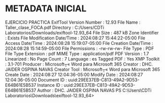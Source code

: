 # METADATA INICIAL
EJERCICIO PRACTICA 
ExifTool Version Number         : 12.93
File Name                       : Taller_clase_FOCA.pdf
Directory                       : C:/Users/CDTi Laboratorios/Downloads/exiftool-12.93_64
File Size                       : 487 kB
Zone Identifier                 : Exists
File Modification Date/Time     : 2024:08:27 15:44:22-05:00
File Access Date/Time           : 2024:08:28 15:19:07-05:00
File Creation Date/Time         : 2024:08:28 15:14:59-05:00
File Permissions                : -rw-rw-rw-
File Type                       : PDF
File Type Extension             : pdf
MIME Type                       : application/pdf
PDF Version                     : 1.7
Linearized                      : No
Page Count                      : 7
Language                        : es
Tagged PDF                      : Yes
XMP Toolkit                     : 3.1-701
Producer                        : Microsoft┬« Word para Microsoft 365
Creator                         : DHC. JAIDER OSPINA NAVAS
Creator Tool                    : Microsoft┬« Word para Microsoft 365
Create Date                     : 2024:08:27 12:04:36-05:00
Modify Date                     : 2024:08:27 12:04:36-05:00
Document ID                     : uuid:29EE37EB-C813-49A2-9D53-E64B61E5B537
Instance ID                     : uuid:29EE37EB-C813-49A2-9D53-E64B61E5B537
Author                          : DHC. JAIDER OSPINA NAVAS
PS C:\Users\CDTi Laboratorios\Downloads\exiftool-12.93_64>
